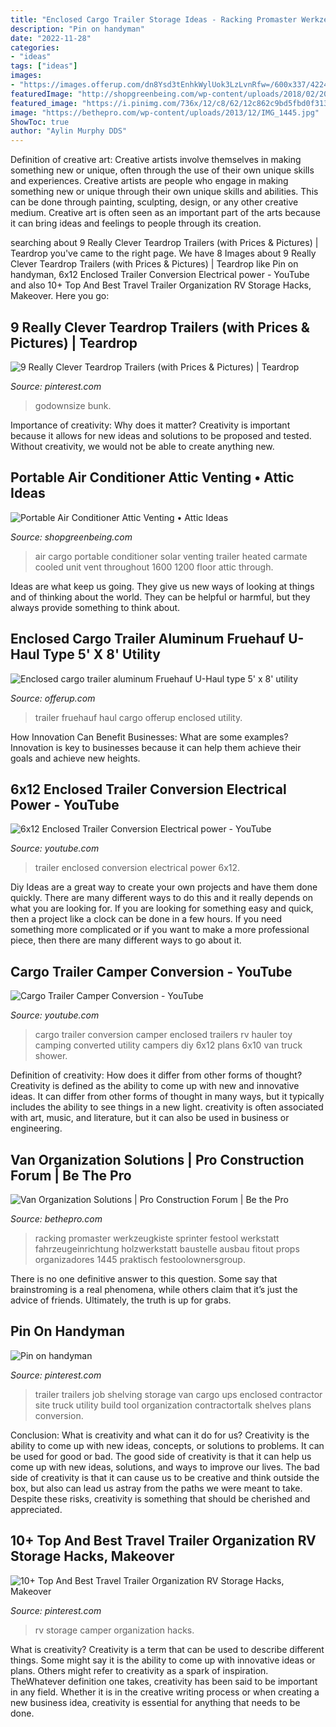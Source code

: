 ```yaml
---
title: "Enclosed Cargo Trailer Storage Ideas - Racking Promaster Werkzeugkiste Sprinter Festool Werkstatt Fahrzeugeinrichtung Holzwerkstatt Baustelle Ausbau Fitout Props Organizadores 1445 Praktisch Festoolownersgroup"
description: "Pin on handyman"
date: "2022-11-28"
categories:
- "ideas"
tags: ["ideas"]
images:
- "https://images.offerup.com/dn8Ysd3tEnhkWylUok3LzLvnRfw=/600x337/4224/42246f3a2c494d549f4f2f71d2a16b90.jpg"
featuredImage: "http://shopgreenbeing.com/wp-content/uploads/2018/02/2013-carmate-100-solar-heated-and-cooled-over-the-top-cargo-throughout-size-1200-x-1600.jpg"
featured_image: "https://i.pinimg.com/736x/12/c8/62/12c862c9bd5fbd0f313b8bd0cbefc204.jpg"
image: "https://bethepro.com/wp-content/uploads/2013/12/IMG_1445.jpg"
ShowToc: true
author: "Aylin Murphy DDS"
---
```



Definition of creative art: Creative artists involve themselves in making something new or unique, often through the use of their own unique skills and experiences.
Creative artists are people who engage in making something new or unique through their own unique skills and abilities. This can be done through painting, sculpting, design, or any other creative medium. Creative art is often seen as an important part of the arts because it can bring ideas and feelings to people through its creation.

	

		
searching about 9 Really Clever Teardrop Trailers (with Prices &amp; Pictures) | Teardrop you've came to the right page. We have 8 Images about 9 Really Clever Teardrop Trailers (with Prices &amp; Pictures) | Teardrop like Pin on handyman, 6x12 Enclosed Trailer Conversion Electrical power - YouTube and also 10+ Top And Best Travel Trailer Organization RV Storage Hacks, Makeover. Here you go:
		
    
## 9 Really Clever Teardrop Trailers (with Prices &amp; Pictures) | Teardrop

<img loading=lazy src="https://i.pinimg.com/736x/a0/03/92/a0039237164bd5adb8e086e5afdf1a3a.jpg" onerror="this.onerror=null;this.src='https://tse4.mm.bing.net/th?id=OIP.JebFAXKj5Q6D11YrJMUHuwHaFj&amp;pid=15.1';" alt="9 Really Clever Teardrop Trailers (with Prices &amp; Pictures) | Teardrop">

_Source: pinterest.com_

>godownsize bunk. 

	

Importance of creativity: Why does it matter?
Creativity is important because it allows for new ideas and solutions to be proposed and tested. Without creativity, we would not be able to create anything new.

    
## Portable Air Conditioner Attic Venting • Attic Ideas

<img loading=lazy src="http://shopgreenbeing.com/wp-content/uploads/2018/02/2013-carmate-100-solar-heated-and-cooled-over-the-top-cargo-throughout-size-1200-x-1600.jpg" onerror="this.onerror=null;this.src='https://tse2.mm.bing.net/th?id=OIP.GgXuHgBMhWtHxB0Q99QB0AHaJ4&amp;pid=15.1';" alt="Portable Air Conditioner Attic Venting • Attic Ideas">

_Source: shopgreenbeing.com_

>air cargo portable conditioner solar venting trailer heated carmate cooled unit vent throughout 1600 1200 floor attic through. 

	

Ideas are what keep us going. They give us new ways of looking at things and of thinking about the world. They can be helpful or harmful, but they always provide something to think about.

    
## Enclosed Cargo Trailer Aluminum Fruehauf U-Haul Type 5&#039; X 8&#039; Utility

<img loading=lazy src="https://images.offerup.com/dn8Ysd3tEnhkWylUok3LzLvnRfw=/600x337/4224/42246f3a2c494d549f4f2f71d2a16b90.jpg" onerror="this.onerror=null;this.src='https://tse1.mm.bing.net/th?id=OIP.nWnpVrSZgyIcc-dmjYWxLgHaEK&amp;pid=15.1';" alt="Enclosed cargo trailer aluminum Fruehauf U-Haul type 5&#039; x 8&#039; utility">

_Source: offerup.com_

>trailer fruehauf haul cargo offerup enclosed utility. 

	

How Innovation Can Benefit Businesses: What are some examples?
Innovation is key to businesses because it can help them achieve their goals and achieve new heights.

    
## 6x12 Enclosed Trailer Conversion Electrical Power - YouTube

<img loading=lazy src="https://i.ytimg.com/vi/sMHGt6s6UvA/maxresdefault.jpg" onerror="this.onerror=null;this.src='https://tse2.mm.bing.net/th?id=OIP.Lk2y6OpqSoFoY_vR6JtMRgHaEK&amp;pid=15.1';" alt="6x12 Enclosed Trailer Conversion Electrical power - YouTube">

_Source: youtube.com_

>trailer enclosed conversion electrical power 6x12. 

	

Diy Ideas are a great way to create your own projects and have them done quickly. There are many different ways to do this and it really depends on what you are looking for. If you are looking for something easy and quick, then a project like a clock can be done in a few hours. If you need something more complicated or if you want to make a more professional piece, then there are many different ways to go about it.

    
## Cargo Trailer Camper Conversion - YouTube

<img loading=lazy src="https://i.ytimg.com/vi/04wZvksZD6U/maxresdefault.jpg" onerror="this.onerror=null;this.src='https://tse3.mm.bing.net/th?id=OIP.CjBqURlEnwhUXiK3ZcIJNwHaEK&amp;pid=15.1';" alt="Cargo Trailer Camper Conversion - YouTube">

_Source: youtube.com_

>cargo trailer conversion camper enclosed trailers rv hauler toy camping converted utility campers diy 6x12 plans 6x10 van truck shower. 

	

Definition of creativity: How does it differ from other forms of thought?
Creativity is defined as the ability to come up with new and innovative ideas. It can differ from other forms of thought in many ways, but it typically includes the ability to see things in a new light. creativity is often associated with art, music, and literature, but it can also be used in business or engineering.

    
## Van Organization Solutions | Pro Construction Forum | Be The Pro

<img loading=lazy src="https://bethepro.com/wp-content/uploads/2013/12/IMG_1445.jpg" onerror="this.onerror=null;this.src='https://tse4.mm.bing.net/th?id=OIP.r9zskYuMT4IvF-3IdWIwKAHaJ4&amp;pid=15.1';" alt="Van Organization Solutions | Pro Construction Forum | Be the Pro">

_Source: bethepro.com_

>racking promaster werkzeugkiste sprinter festool werkstatt fahrzeugeinrichtung holzwerkstatt baustelle ausbau fitout props organizadores 1445 praktisch festoolownersgroup. 

	

There is no one definitive answer to this question. Some say that brainstroming is a real phenomena, while others claim that it’s just the advice of friends. Ultimately, the truth is up for grabs.

    
## Pin On Handyman

<img loading=lazy src="https://i.pinimg.com/736x/f2/6c/02/f26c02e8a80959adc1634f5f837ffdd7.jpg" onerror="this.onerror=null;this.src='https://tse1.mm.bing.net/th?id=OIP.hcPq5o5RtevF3M23TSHaLAHaJ4&amp;pid=15.1';" alt="Pin on handyman">

_Source: pinterest.com_

>trailer trailers job shelving storage van cargo ups enclosed contractor site truck utility build tool organization contractortalk shelves plans conversion. 

	

Conclusion: What is creativity and what can it do for us?
Creativity is the ability to come up with new ideas, concepts, or solutions to problems. It can be used for good or bad. The good side of creativity is that it can help us come up with new ideas, solutions, and ways to improve our lives. The bad side of creativity is that it can cause us to be creative and think outside the box, but also can lead us astray from the paths we were meant to take. Despite these risks, creativity is something that should be cherished and appreciated.

    
## 10+ Top And Best Travel Trailer Organization RV Storage Hacks, Makeover

<img loading=lazy src="https://i.pinimg.com/736x/12/c8/62/12c862c9bd5fbd0f313b8bd0cbefc204.jpg" onerror="this.onerror=null;this.src='https://tse1.mm.bing.net/th?id=OIP.TmV35fgZVEFYjn79L0DSMQHaJ1&amp;pid=15.1';" alt="10+ Top And Best Travel Trailer Organization RV Storage Hacks, Makeover">

_Source: pinterest.com_

>rv storage camper organization hacks. 

	

What is creativity?
Creativity is a term that can be used to describe different things. Some might say it is the ability to come up with innovative ideas or plans. Others might refer to creativity as a spark of inspiration. TheWhatever definition one takes, creativity has been said to be important in any field. Whether it is in the creative writing process or when creating a new business idea, creativity is essential for anything that needs to be done.

